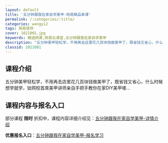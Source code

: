 ```yaml
---
layout: default
title: '五分钟跟我在家自学美甲-网易精品单课'
permalink: /:categories/:title/
categories: wangyi2
tags: 网易提供
cover: 1021001.jpg
keywords: 精选网课,网易云课堂,五分钟跟我在家自学美甲
description: "五分钟美甲轻松学，不用再去店里花几百块钱做美甲了，既省钱又省心，什么时候想学就学，钛网校首席美甲讲师亲自手把手教你在家DIY美甲喽...五分钟跟我在家自学美甲"
classid: 1021001
---
```


## 课程介绍

五分钟美甲轻松学，不用再去店里花几百块钱做美甲了，既省钱又省心，什么时候想学就学，钛网校首席美甲讲师亲自手把手教你在家DIY美甲喽...

## 课程内容与报名入口

部分课程 **限时** 折扣中，课程内容详细介绍见：[五分钟跟我在家自学美甲-详情介绍](https://study.163.com/course/introduction/1021001.htm?share=1&shareId=1025206652&utm_campaign=share&utm_medium=iphoneShare&utm_source=&utm_u=1025206652)

**优惠报名入口**：[五分钟跟我在家自学美甲-报名学习](https://study.163.com/course/introduction/1021001.htm?share=1&shareId=1025206652&utm_campaign=share&utm_medium=iphoneShare&utm_source=&utm_u=1025206652)

